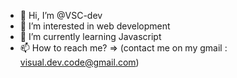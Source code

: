 - 👋 Hi, I’m @VSC-dev
- 👀 I’m interested in web development
- 🌱 I’m currently learning Javascript
- 📫 How to reach me? => (contact me on my gmail : visual.dev.code@gmail.com)
